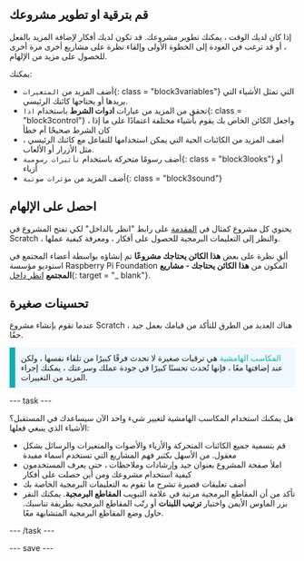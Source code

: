 ## قم بترقية او تطوير مشروعك

إذا كان لديك الوقت ، يمكنك تطوير مشروعك. قد تكون لديك أفكار لإضافة المزيد بالفعل ، أو قد ترغب في العودة إلى الخطوة الأولى وإلقاء نظرة على مشاريع أخرى مرة أخرى للحصول على مزيد من الإلهام.

يمكنك:
- أضف المزيد من ` المتغيرات `{: class = "block3variables"} التي تمثل الأشياء التي يريدها أو يحتاجها كائنك الرئيسي.
- تحقق من المزيد من عبارات **ادوات الشرط** باستخدام `اذا`{: class = "block3control"} ، واجعل الكائن الخاص بك يقوم بأشياء مختلفة اعتمادًا على ما إذا كان الشرط صحيحًا أم خطأ
- أضف المزيد من الكائنات الحية التي يمكن استخدامها للتفاعل مع كائنك الرئيسي ، مثل الأزرار أو الألعاب.
- أضف رسومًا متحركة باستخدام `تأثيرات رسومية`{: class = "block3looks"} أو أزياء
- أضف المزيد من `مؤثرات صوتية`{: class = "block3sound"}

## احصل على الإلهام

يحتوي كل مشروع كمثال في [المقدمة](.) على رابط "انظر بالداخل" لكي تفتح المشروع في Scratch ، والنظر إلى التعليمات البرمجية للحصول على أفكار ، ومعرفة كيفية عملها.

ألقِ نظرة على بعض **هذا الكائن يحتاجك مشروعًا** تم إنشاؤه بواسطة أعضاء المجتمع في استوديو مؤسسة Raspberry Pi Foundation المكون من **هذا الكائن يحتاجك - مشاريع المجتمع** [انظر داخل](https://scratch.mit.edu/studios/29722869/){: target = "_ blank"}.

## تحسينات صغيرة

عندما تقوم بإنشاء مشروع Scratch ، هناك العديد من الطرق للتأكد من قيامك بعمل جيد حقًا.

<p style="border-left: solid; border-width:10px; border-color: #0faeb0; background-color: aliceblue; padding: 10px;">
<span style="color: #0faeb0">المكاسب الهامشية</span> هي ترقيات صغيرة لا تحدث فرقًا كبيرًا من تلقاء نفسها ، ولكن عند إضافتها معًا ، فإنها تُحدث تحسنًا كبيرًا في جودة عملك وسرعتك ، يمكنك إجراء المزيد من التغييرات. 
</p>

--- task ---

هل يمكنك استخدام المكاسب الهامشية لتغيير شيء واحد الآن سيساعدك في المستقبل؟ الأشياء الذي ينبغي فعلها:

+ قم بتسمية جميع الكائنات المتحركة والأزياء والأصوات والمتغيرات والرسائل بشكل معقول. من الأسهل بكثير فهم المشاريع التي تستخدم أسماء مفيدة
+ املأ صفحة المشروع بعنوان جيد وإرشادات وملاحظات ، حتى يعرف المستخدمون كيفية استخدام مشروعك ومن أين حصلت على أفكار
+ أضف تعليقات قصيرة تشرح ما تقوم به التعليمات البرمجية الخاصة بك
+ تأكد من أن المقاطع البرمجية مرتبة في علامة التبويب **المقاطع البرمجية**. يمكنك النقر بزر الماوس الأيمن واختيار **ترتيب اللبنات** أو رتّب المقاطع البرمجية بطريقة تناسبك. حاول وضع المقاطع البرمجية المتشابهة معًا.

--- /task ---

--- save ---

